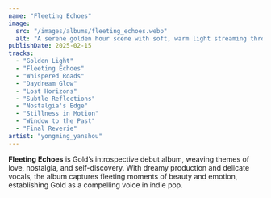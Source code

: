 ```yaml
---
name: "Fleeting Echoes"
image:
  src: "/images/albums/fleeting_echoes.webp"
  alt: "A serene golden hour scene with soft, warm light streaming through an open window overlooking a minimalist landscape, evoking nostalgia and introspection."
publishDate: 2025-02-15
tracks:
  - "Golden Light"
  - "Fleeting Echoes"
  - "Whispered Roads"
  - "Daydream Glow"
  - "Lost Horizons"
  - "Subtle Reflections"
  - "Nostalgia's Edge"
  - "Stillness in Motion"
  - "Window to the Past"
  - "Final Reverie"
artist: "yongming_yanshou"
---
```


**Fleeting Echoes** is Gold’s introspective debut album, weaving themes of love, nostalgia, and self-discovery. With dreamy production and delicate vocals, the album captures fleeting moments of beauty and emotion, establishing Gold as a compelling voice in indie pop.
